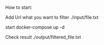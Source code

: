 How to start:

Add Url what you want to filter ./input/file.txt

start docker-compose up -d

Check result ./output/filtered_file.txt
